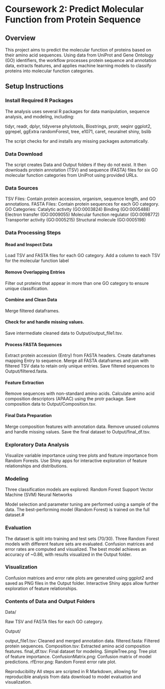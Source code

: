 # Coursework 2: Predict Molecular Function from Protein Sequence
## Overview
This project aims to predict the molecular function of proteins based on their amino acid sequences. Using data from UniProt and Gene Ontology (GO) identifiers, the workflow processes protein sequence and annotation data, extracts features, and applies machine learning models to classify proteins into molecular function categories.

## Setup Instructions
### Install Required R Packages
The analysis uses several R packages for data manipulation, sequence analysis, and modeling, including:
  <p> tidyr, readr, dplyr, tidyverse
  phylotools, Biostrings, protr, seqinr
  ggplot2, ggrepel, ggExtra
  randomForest, tree, e1071, caret, neuralnet
  shiny, bslib </p>
The script checks for and installs any missing packages automatically.

### Data Download
The script creates Data and Output folders if they do not exist. It then downloads protein annotation (TSV) and sequence (FASTA) files for six GO molecular function categories from UniProt using provided URLs.

### Data Sources
TSV Files: Contain protein accession, organism, sequence length, and GO annotations.
FASTA Files: Contain protein sequences for each GO category.
GO Categories:
  Catalytic activity (GO:0003824)
  Binding (GO:0005488)
  Electron transfer (GO:0009055)
  Molecular function regulator (GO:0098772)
  Transporter activity (GO:0005215)
  Structural molecule (GO:0005198)
### Data Processing Steps
#### Read and Inspect Data
Load TSV and FASTA files for each GO category.
Add a column to each TSV for the molecular function label
#### Remove Overlapping Entries
Filter out proteins that appear in more than one GO category to ensure unique classification.
#### Combine and Clean Data
Merge filtered dataframes.
#### Check for and handle missing values.
Save intermediate cleaned data to Output/output_file1.tsv.
#### Process FASTA Sequences
  Extract protein accession (Entry) from FASTA headers.
  Create dataframes mapping Entry to sequence.
  Merge all FASTA dataframes and join with filtered TSV data to retain only unique entries.
  Save filtered sequences to Output/filtered.fasta.

#### Feature Extraction
Remove sequences with non-standard amino acids.
Calculate amino acid composition descriptors (APAAC) using the protr package.
Save composition data to Output/Composition.tsv.



#### Final Data Preparation
Merge composition features with annotation data.
Remove unused columns and handle missing values.
Save the final dataset to Output/final_df.tsv.

### Exploratory Data Analysis
Visualize variable importance using tree plots and feature importance from Random Forests.
Use Shiny apps for interactive exploration of feature relationships and distributions.

### Modeling
Three classification models are explored:
  Random Forest
  Support Vector Machine (SVM)
  Neural Networks

Model selection and parameter tuning are performed using a sample of the data. The best-performing model (Random Forest) is trained on the full dataset.#

### Evaluation
The dataset is split into training and test sets (70/30).
Three Random Forest models with different feature sets are evaluated.
Confusion matrices and error rates are computed and visualized.
The best model achieves an accuracy of ~0.86, with results visualized in the Output folder.

### Visualization
Confusion matrices and error rate plots are generated using ggplot2 and saved as PNG files in the Output folder.
Interactive Shiny apps allow further exploration of feature relationships.

### Contents of Data and Output Folders
Data/

Raw TSV and FASTA files for each GO category.

Output/

output_file1.tsv: Cleaned and merged annotation data.
filtered.fasta: Filtered protein sequences.
Composition.tsv: Extracted amino acid composition features.
final_df.tsv: Final dataset for modeling.
SimpleTree.png: Tree plot of feature importance.
ConfusionMatrix.png: Confusion matrix of model predictions.
rfError.png: Random Forest error rate plot.



Reproducibility
All steps are scripted in R Markdown, allowing for reproducible analysis from data download to model evaluation and visualization.
